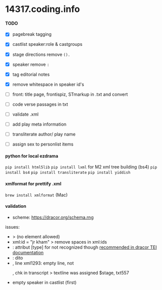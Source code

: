 # 14317.coding.info
#### TODO
- [x] pagebreak tagging
- [x] castlist speaker:role & castgroups
- [x] stage directions remove `().`
- [x] speaker remove `:`
- [x] tag editorial notes
- [x] remove whitespace in speaker id's
- [ ] front: title page, frontispiz, STmarkup in .txt and convert
- [ ] code verse passages in txt
- [ ] validate .xml
- [ ] add play meta information
- [ ] transliterate author/ play name
- [ ] assign sex to personlist items


#### python for local ezdrama
`pip install html5lib`
`pip install lxml` for M2 xml tree building (bs4)
`pip install bs4`
`pip install transliterate`
`pip install yiddish`

#### xmlformat for prettify .xml
`brew install xmlformat` (Mac)

#### validation
- scheme: <https://dracor.org/schema.rng>

issues:
- <comment> > <note> (no <comment> element allowed)
- xml:id = "jr kham" > remove spaces in xml:ids
- <note type = "editorial"> : attribut [type] for <note> not recognized though [recommended in dracor TEI documentation](https://dracor.org/doc/odd#TEI.note)
- <note resp = "xxx"> : dito
- <sp who = "#khr">, line xml1293: empty line, not <p>, chk in transcript > textline was assigned $stage, txt557
- empty speaker in castlist (first)